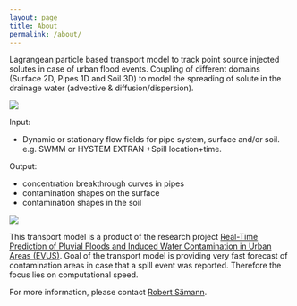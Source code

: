 ```yaml
---
layout: page
title: About
permalink: /about/
---
```

Lagrangean particle based transport model to track point 
source injected solutes in case of urban flood events. 
Coupling of different domains (Surface 2D, Pipes 1D and 
Soil 3D) to model the spreading of solute in the drainage water 
(advective & diffusion/dispersion).

<img src="..\images\pic1.png">

Input:

* Dynamic or stationary flow fields for pipe system, surface and/or soil. e.g. SWMM or HYSTEM EXTRAN
+Spill location+time.

Output:

* concentration breakthrough curves in pipes
* contamination shapes on the surface
* contamination shapes in the soil

<img src="..\images\pic2.png">

This transport model is a product of the research project [Real-Time 
Prediction of Pluvial Floods and Induced Water Contamination in Urban 
Areas (EVUS)](https://www.pluvialfloods.uni-hannover.de/pluvialfloods.html).
Goal of the transport model is providing very fast forecast of contamination 
areas in case that a spill event was reported. Therefore the focus lies on computational speed.

For more information, please contact [Robert S&auml;mann](https://www.hydromech.uni-hannover.de/de/ueber-uns/personenverzeichnis/).


[jekyll-organization]: https://github.com/jekyll
